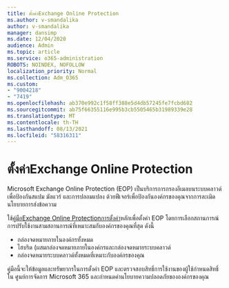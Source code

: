 ```yaml
---
title: ตั้งค่าExchange Online Protection
ms.author: v-smandalika
author: v-smandalika
manager: dansimp
ms.date: 12/04/2020
audience: Admin
ms.topic: article
ms.service: o365-administration
ROBOTS: NOINDEX, NOFOLLOW
localization_priority: Normal
ms.collection: Adm_O365
ms.custom:
- "9004218"
- "7419"
ms.openlocfilehash: ab370e992c1f58ff388e5d4db57245fe7fcbd682
ms.sourcegitcommit: ab75f66355116e995b3cb5505465b31989339e28
ms.translationtype: MT
ms.contentlocale: th-TH
ms.lasthandoff: 08/13/2021
ms.locfileid: "58316311"
---
```

# <a name="set-up-exchange-online-protection"></a>ตั้งค่าExchange Online Protection

Microsoft Exchange Online Protection (EOP) เป็นบริการการกรองอีเมลบนระบบคลาวด์เพื่อป้องกันสแปม มัลแวร์ และการปลอมแปลง ด้วยฟีเจอร์เพื่อป้องกันองค์กรของคุณจากการละเมิดนโยบายการส่งข้อความ

ใช้[คู่มือExchange Online Protectionการตั้งค่า](https://admin.microsoft.com/adminportal/home?#/modernonboarding/setupexchangeonlineprotection)หลักเพื่อตั้งค่า EOP โดยการเลือกสถานการณ์การปรับใช้งานสามสถานการณ์ที่เหมาะสมกับองค์กรของคุณที่สุด ดังนี้

- กล่องจดหมายภายในองค์กรทั้งหมด
- ไฮบริด (ผสมกล่องจดหมายภายในองค์กรและกล่องจดหมายระบบคลาวด์
- กล่องจดหมายระบบคลาวด์ทั้งหมดที่เหมาะกับองค์กรของคุณ

คู่มือนี้จะให้ข้อมูลและทรัพยากรในการตั้งค่า EOP และตรวจสอบสิทธิ์การใช้งานของผู้ใช้กําหนดสิทธิ์ใน ศูนย์การจัดการ Microsoft 365 และกําหนดค่านโยบายความปลอดภัยขององค์กรของคุณ
